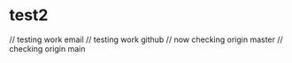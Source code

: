 # test2
// testing work email 
// testing work github
// now checking origin master
// checking origin main
